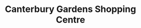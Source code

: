 ---
title: "Canterbury Gardens Shopping Centre"
url: /bayswater-north/canterbury-gardens-shopping-centre/
shop: Einkaufszentrum
---